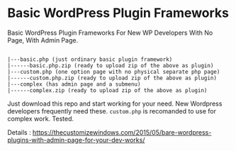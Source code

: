 # Basic WordPress Plugin Frameworks

Basic WordPress Plugin Frameworks For New WP Developers With No Page, With Admin Page.

````

|---basic.php (just ordinary basic plugin framework)
|------basic.php.zip (ready to upload zip of the above as plugin)
|---custom.php (one option page with no physical separate php page)
|------custom.php.zip (ready to upload zip of the above as plugin)
|---complex (has admin page and a submenu)
|------complex.zip (ready to upload zip of the above as plugin)

````

Just download this repo and start working for your need. New Wordpress developers frequently need these. `custom.php` is recomanded to use for complex work. Tested.

Details : https://thecustomizewindows.com/2015/05/bare-wordpress-plugins-with-admin-page-for-your-dev-works/
